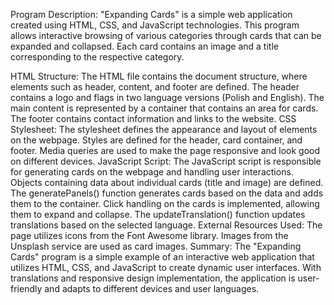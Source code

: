 Program Description:
"Expanding Cards" is a simple web application created using HTML, CSS, and JavaScript technologies. This program allows interactive browsing of various categories through cards that can be expanded and collapsed. Each card contains an image and a title corresponding to the respective category.

HTML Structure:
The HTML file contains the document structure, where elements such as header, content, and footer are defined.
The header contains a logo and flags in two language versions (Polish and English).
The main content is represented by a container that contains an area for cards.
The footer contains contact information and links to the website.
CSS Stylesheet:
The stylesheet defines the appearance and layout of elements on the webpage.
Styles are defined for the header, card container, and footer.
Media queries are used to make the page responsive and look good on different devices.
JavaScript Script:
The JavaScript script is responsible for generating cards on the webpage and handling user interactions.
Objects containing data about individual cards (title and image) are defined.
The generatePanels() function generates cards based on the data and adds them to the container.
Click handling on the cards is implemented, allowing them to expand and collapse.
The updateTranslation() function updates translations based on the selected language.
External Resources Used:
The page utilizes icons from the Font Awesome library.
Images from the Unsplash service are used as card images.
Summary:
The "Expanding Cards" program is a simple example of an interactive web application that utilizes HTML, CSS, and JavaScript to create dynamic user interfaces. With translations and responsive design implementation, the application is user-friendly and adapts to different devices and user languages.
